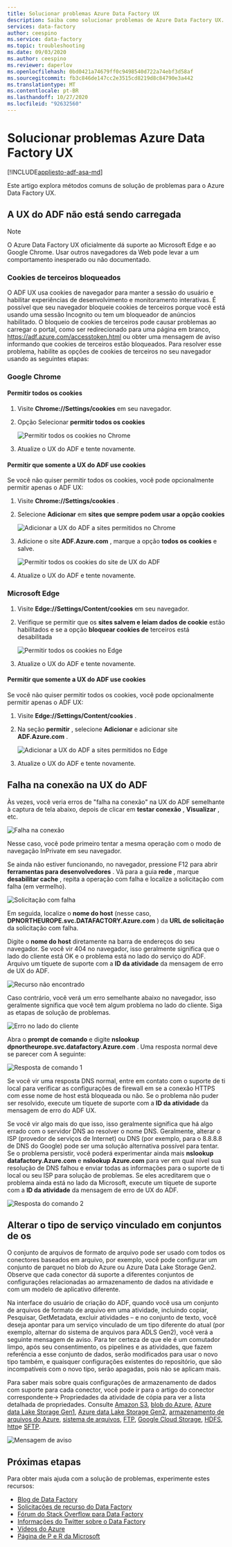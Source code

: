 ```yaml
---
title: Solucionar problemas Azure Data Factory UX
description: Saiba como solucionar problemas de Azure Data Factory UX.
services: data-factory
author: ceespino
ms.service: data-factory
ms.topic: troubleshooting
ms.date: 09/03/2020
ms.author: ceespino
ms.reviewer: daperlov
ms.openlocfilehash: 0bd0421a74679ff0c9498540d722a74ebf3d58af
ms.sourcegitcommit: fb3c846de147cc2e3515cd8219d8c84790e3a442
ms.translationtype: MT
ms.contentlocale: pt-BR
ms.lasthandoff: 10/27/2020
ms.locfileid: "92632560"
---
```

# <a name="troubleshoot-azure-data-factory-ux-issues"></a>Solucionar problemas Azure Data Factory UX

[!INCLUDE[appliesto-adf-asa-md](includes/appliesto-adf-asa-md.md)]

Este artigo explora métodos comuns de solução de problemas para o Azure Data Factory UX.

## <a name="adf-ux-not-loading"></a>A UX do ADF não está sendo carregada

> [!NOTE]
> O Azure Data Factory UX oficialmente dá suporte ao Microsoft Edge e ao Google Chrome. Usar outros navegadores da Web pode levar a um comportamento inesperado ou não documentado.

### <a name="third-party-cookies-blocked"></a>Cookies de terceiros bloqueados

O ADF UX usa cookies de navegador para manter a sessão do usuário e habilitar experiências de desenvolvimento e monitoramento interativas. É possível que seu navegador bloqueie cookies de terceiros porque você está usando uma sessão Incognito ou tem um bloqueador de anúncios habilitado. O bloqueio de cookies de terceiros pode causar problemas ao carregar o portal, como ser redirecionado para uma página em branco, https://adf.azure.com/accesstoken.html ou obter uma mensagem de aviso informando que cookies de terceiros estão bloqueados. Para resolver esse problema, habilite as opções de cookies de terceiros no seu navegador usando as seguintes etapas:

### <a name="google-chrome"></a>Google Chrome

#### <a name="allow-all-cookies"></a>Permitir todos os cookies

1. Visite **Chrome://Settings/cookies** em seu navegador.
1. Opção Selecionar **permitir todos os cookies** 

    ![Permitir todos os cookies no Chrome](media/data-factory-ux-troubleshoot-guide/chrome-allow-all-cookies.png)
1. Atualize o UX do ADF e tente novamente.

#### <a name="only-allow-adf-ux-to-use-cookies"></a>Permitir que somente a UX do ADF use cookies
Se você não quiser permitir todos os cookies, você pode opcionalmente permitir apenas o ADF UX:
1. Visite **Chrome://Settings/cookies** .
1. Selecione **Adicionar** em **sites que sempre podem usar a opção cookies** 

    ![Adicionar a UX do ADF a sites permitidos no Chrome](media/data-factory-ux-troubleshoot-guide/chrome-only-adf-cookies-1.png)
1. Adicione o site **ADF.Azure.com** , marque a opção **todos os cookies** e salve. 

    ![Permitir todos os cookies do site de UX do ADF](media/data-factory-ux-troubleshoot-guide/chrome-only-adf-cookies-2.png)
1. Atualize o UX do ADF e tente novamente.

### <a name="microsoft-edge"></a>Microsoft Edge

1. Visite **Edge://Settings/Content/cookies** em seu navegador.
1. Verifique se permitir que os **sites salvem e leiam dados de cookie** estão habilitados e se a opção **bloquear cookies de** terceiros está desabilitada 

    ![Permitir todos os cookies no Edge](media/data-factory-ux-troubleshoot-guide/edge-allow-all-cookies.png)
1. Atualize o UX do ADF e tente novamente.

#### <a name="only-allow-adf-ux-to-use-cookies"></a>Permitir que somente a UX do ADF use cookies

Se você não quiser permitir todos os cookies, você pode opcionalmente permitir apenas o ADF UX:

1. Visite **Edge://Settings/Content/cookies** .
1. Na seção **permitir** , selecione **Adicionar** e adicionar site **ADF.Azure.com** . 

    ![Adicionar a UX do ADF a sites permitidos no Edge](media/data-factory-ux-troubleshoot-guide/edge-allow-adf-cookies.png)
1. Atualize o UX do ADF e tente novamente.

## <a name="connection-failed-on-adf-ux"></a>Falha na conexão na UX do ADF

Às vezes, você veria erros de "falha na conexão" na UX do ADF semelhante à captura de tela abaixo, depois de clicar em **testar conexão** , **Visualizar** , etc.

![Falha na conexão](media/data-factory-ux-troubleshoot-guide/connection-failed.png)

Nesse caso, você pode primeiro tentar a mesma operação com o modo de navegação InPrivate em seu navegador.

Se ainda não estiver funcionando, no navegador, pressione F12 para abrir **ferramentas para desenvolvedores** . Vá para a guia **rede** , marque **desabilitar cache** , repita a operação com falha e localize a solicitação com falha (em vermelho).

![Solicitação com falha](media/data-factory-ux-troubleshoot-guide/failed-request.png)

Em seguida, localize o **nome do host** (nesse caso, **DPNORTHEUROPE.svc.DATAFACTORY.Azure.com** ) da **URL de solicitação** da solicitação com falha.

Digite o **nome do host** diretamente na barra de endereços do seu navegador. Se você vir 404 no navegador, isso geralmente significa que o lado do cliente está OK e o problema está no lado do serviço do ADF. Arquivo um tíquete de suporte com a **ID da atividade** da mensagem de erro de UX do ADF.

![Recurso não encontrado](media/data-factory-ux-troubleshoot-guide/status-code-404.png)

Caso contrário, você verá um erro semelhante abaixo no navegador, isso geralmente significa que você tem algum problema no lado do cliente. Siga as etapas de solução de problemas.

![Erro no lado do cliente](media/data-factory-ux-troubleshoot-guide/client-side-error.png)

Abra o **prompt de comando** e digite **nslookup dpnortheurope.svc.datafactory.Azure.com** . Uma resposta normal deve se parecer com A seguinte:

![Resposta de comando 1](media/data-factory-ux-troubleshoot-guide/command-response-1.png)

Se você vir uma resposta DNS normal, entre em contato com o suporte de ti local para verificar as configurações de firewall em se a conexão HTTPS com esse nome de host está bloqueada ou não. Se o problema não puder ser resolvido, execute um tíquete de suporte com a **ID da atividade** da mensagem de erro do ADF UX.

Se você vir algo mais do que isso, isso geralmente significa que há algo errado com o servidor DNS ao resolver o nome DNS. Geralmente, alterar o ISP (provedor de serviços de Internet) ou DNS (por exemplo, para o 8.8.8.8 de DNS do Google) pode ser uma solução alternativa possível para tentar. Se o problema persistir, você poderá experimentar ainda mais **nslookup datafactory.Azure.com** e **nslookup Azure.com** para ver em qual nível sua resolução de DNS falhou e enviar todas as informações para o suporte de ti local ou seu ISP para solução de problemas. Se eles acreditarem que o problema ainda está no lado da Microsoft, execute um tíquete de suporte com a **ID da atividade** da mensagem de erro de UX do ADF.

![Resposta do comando 2](media/data-factory-ux-troubleshoot-guide/command-response-2.png)

## <a name="change-linked-service-type-in-datasets"></a>Alterar o tipo de serviço vinculado em conjuntos de os

O conjunto de arquivos de formato de arquivo pode ser usado com todos os conectores baseados em arquivo, por exemplo, você pode configurar um conjunto de parquet no blob do Azure ou Azure Data Lake Storage Gen2. Observe que cada conector dá suporte a diferentes conjuntos de configurações relacionadas ao armazenamento de dados na atividade e com um modelo de aplicativo diferente. 

Na interface do usuário de criação do ADF, quando você usa um conjunto de arquivos de formato de arquivo em uma atividade, incluindo copiar, Pesquisar, GetMetadata, excluir atividades – e no conjunto de texto, você deseja apontar para um serviço vinculado de um tipo diferente do atual (por exemplo, alternar do sistema de arquivos para ADLS Gen2), você verá a seguinte mensagem de aviso. Para ter certeza de que ele é um comutador limpo, após seu consentimento, os pipelines e as atividades, que fazem referência a esse conjunto de dados, serão modificados para usar o novo tipo também, e quaisquer configurações existentes do repositório, que são incompatíveis com o novo tipo, serão apagadas, pois não se aplicam mais.

Para saber mais sobre quais configurações de armazenamento de dados com suporte para cada conector, você pode ir para o artigo do conector correspondente-> Propriedades da atividade de cópia para ver a lista detalhada de propriedades. Consulte [Amazon S3](connector-amazon-simple-storage-service.md), [blob do Azure](connector-azure-blob-storage.md), [Azure data Lake Storage Gen1](connector-azure-data-lake-store.md), [Azure data Lake Storage Gen2](connector-azure-data-lake-storage.md), [armazenamento de arquivos do Azure](connector-azure-file-storage.md), [sistema de arquivos](connector-file-system.md), [FTP](connector-ftp.md), [Google Cloud Storage](connector-google-cloud-storage.md), [HDFS](connector-hdfs.md), [http](connector-http.md)e [SFTP](connector-sftp.md).

![Mensagem de aviso](media/data-factory-ux-troubleshoot-guide/warning-message.png)

## <a name="next-steps"></a>Próximas etapas

Para obter mais ajuda com a solução de problemas, experimente estes recursos:

* [Blog de Data Factory](https://azure.microsoft.com/blog/tag/azure-data-factory/)
* [Solicitações de recurso do Data Factory](https://feedback.azure.com/forums/270578-data-factory)
* [Fórum do Stack Overflow para Data Factory](https://stackoverflow.com/questions/tagged/azure-data-factory)
* [Informações do Twitter sobre o Data Factory](https://twitter.com/hashtag/DataFactory)
* [Vídeos do Azure](https://azure.microsoft.com/resources/videos/index/)
* [Página de P e R da Microsoft](/answers/topics/azure-data-factory.html)